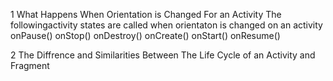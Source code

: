 1 What Happens When Orientation is Changed For an Activity
The followingactivity states are called when orientaton is changed on an activity
onPause()
onStop()
onDestroy()
onCreate()
onStart()
onResume()

2 The Diffrence and Similarities Between The Life Cycle of an Activity and Fragment
